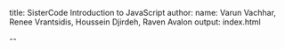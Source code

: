 title: SisterCode Introduction to JavaScript
author:
  name: Varun Vachhar, Renee Vrantsidis, Houssein Djirdeh, Raven Avalon
output: index.html

--
